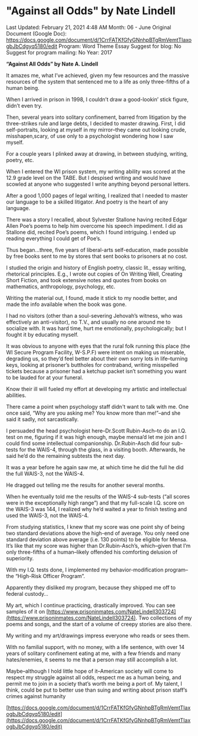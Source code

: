 # "Against all Odds" by Nate Lindell

Last Updated: February 21, 2021 4:48 AM
Month: 06 - June
Original Document (Google Doc): https://docs.google.com/document/d/1CrrFATKfGfyGNnhpBTgRmVemtTIaxogbJbCdgyq5180/edit
Program: Word Theme Essay
Suggest for blog: No
Suggest for program mailing: No
Year: 2017

**“Against All Odds” by Nate A. Lindell**

It amazes me, what I’ve achieved, given my few resources and the massive resources of the system that sentenced me to a life as only three-fifths of a human being.

When I arrived in prison in 1998, I couldn’t draw a good-lookin’ stick figure, didn’t even try.

Then, several years into solitary confinement, barred from litigation by the three-strikes rule and large debts, I decided to master drawing. First, I did self-portraits, looking at myself in my mirror–they came out looking crude, misshapen,scary, of use only to a psychologist wondering how I saw myself.

For a couple years I plinked away at drawing, in between studying, writing, poetry, etc.

When I entered the WI prison system, my writing ability was scored at the 12.9 grade level on the TABE. But I despised writing and would have scowled at anyone who suggested I write anything beyond personal letters.

After a good 1,000 pages of legal writing, I realized that I needed to master our language to be a skilled litigator. And poetry is the heart of any language.

There was a story I recalled, about Sylvester Stallone having recited Edgar Allen Poe’s poems to help him overcome his speech impediment. I did as Stallone did, recited Poe’s poems, which I found intriguing. I ended up reading everything I could get of Poe’s.

Thus began...three, five years of liberal-arts self-education, made possible by free books sent to me by stores that sent books to prisoners at no cost.

I studied the origin and history of English poetry, classic lit., essay writing, rhetorical principles. E.g., I wrote out copies of On Writing Well, Creating Short Fiction, and took extensive notes and quotes from books on mathematics, anthropology, psychology, etc.

Writing the material out, I found, made it stick to my noodle better, and made the info available when the book was gone.

I had no visitors (other than a soul-severing Jehovah’s witness, who was effectively an anti-visitor), no T.V., and usually no one around me to socialize with. It was hard time, hurt me emotionally, psychologically; but I fought it by educating myself.

It was obvious to anyone with eyes that the rural folk running this place (the WI Secure Program Facility, W-S.P.F) were intent on making us miserable, degrading us, so they’d feel better about their own sorry lots in life–turning keys, looking at prisoner’s buttholes for contraband, writing misspelled tickets because a prisoner had a ketchup packet isn’t something you want to be lauded for at your funeral.

Know their ill will fueled my effort at developing my artistic and intellectual abilities.

There came a point when psychology staff didn't want to talk with me. One once said, “Why are you asking me? You know more than me!”–and she said it sadly, not sarcastically.

I persuaded the head psychologist here–Dr.Scott Rubin-Asch–to do an I.Q. test on me, figuring if it was high enough, maybe mensa’d let me join and I could find some intellectual companionship. Dr.Rubin-Asch did four sub-tests for the WAIS-4, through the glass, in a visiting booth. Afterwards, he said he’d do the remaining subtests the next day.

It was a year before he again saw me, at which time he did the full he did the full WAIS-3, not the WAIS-4.

He dragged out telling me the results for another several months.

When he eventually told me the results of the WAIS-4 sub-tests (“all scores were in the exceptionally high range”) and that my full-scale I.Q. score on the WAIS-3 was 144, I realized why he’d waited a year to finish testing and used the WAIS-3, not the WAIS-4.

From studying statistics, I knew that my score was one point shy of being two standard deviations above the high-end of average. You only need one standard deviation above average (i.e. 130 points) to be eligible for Mensa. It’s like that my score was higher than Dr.Rubin-Asch’s, which–given that I’m only three-fifths of a human–likely offended his comforting delusion of superiority.

With my I.Q. tests done, I implemented my behavior-modification program–the “High-Risk Officer Program”.

Apparently they disliked my program, because they shipped me off to federal custody…

My art, which I continue practicing, drastically improved. You can see samples of it on [https://www.prisoninmates.com/NateLindell303724](https://www.prisoninmates.com/NateLindell303724). Two collections of my poems and songs, and the start of a volume of creepy stories are also there.

My writing and my art/drawings impress everyone who reads or sees them.

With no familial support, with no money, with a life sentence, with over 14 years of solitary confinement eating at me, with a few friends and many hates/enemies, it seems to me that a person may still accomplish a lot.

Maybe–although I hold little hope of it–American society will come to respect my struggle against all odds, respect me as a human being, and permit me to join in a society that’s worth me being a port of. My talent, I think, could be put to better use than suing and writing about prison staff’s crimes against humanity

[https://docs.google.com/document/d/1CrrFATKfGfyGNnhpBTgRmVemtTIaxogbJbCdgyq5180/edit](https://docs.google.com/document/d/1CrrFATKfGfyGNnhpBTgRmVemtTIaxogbJbCdgyq5180/edit)